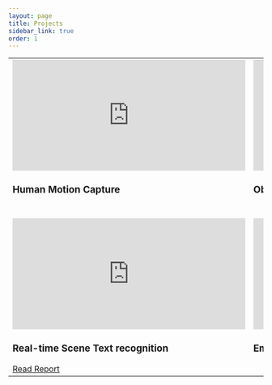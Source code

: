 ```yaml
---
layout: page
title: Projects
sidebar_link: true
order: 1
---
```

<table>
<tbody>
<tr>
 <td><iframe width="460" height="220" src="https://www.youtube.com/embed/1U0sjG-MH6g" frameborder="0" allowfullscreen></iframe>
 <h3>Human Motion Capture</h3> <br>
</td>
<td>
<iframe width="460" height="220" src="https://www.youtube.com/embed/L4DOYA7nXMM" frameborder="0" allowfullscreen></iframe>
<h3>Object Detection and Tracking </h3> <br>
</td>
</tr>
<tr>
<td>
<iframe width="460" height="220" src="https://www.youtube.com/embed/5ZO_EI75xCw" frameborder="0" allowfullscreen></iframe>
<br>
<h3>Real-time Scene Text recognition</h3>
<a href="https://ags.cs.uni-kl.de/fileadmin/inf_ags/opt-ss13/Proceedings_OPT_WS13_14.pdf#page=3" > Read Report  </a>
</td>
<td>
<iframe width="460" height="220" src="https://www.youtube.com/embed/NvBH5aakt_A" frameborder="0" allowfullscreen></iframe>
<h3>Embedded Deep Learning</h3><br>
</td>
</tr>
</tbody>
</table>


<!--
<p class="message">
  Hey there! This page is included as an example. Feel free to customize it
  for your own use upon downloading. Carry on!
</p>

To make pages show up in the sidebar, add `sidebar_link: true` to the front
matter.-->

